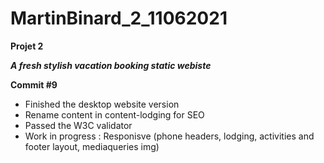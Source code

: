 # MartinBinard_2_11062021
**Projet 2**

***A fresh stylish vacation booking static webiste***

**Commit #9**

* Finished the desktop website version
* Rename content in content-lodging for SEO
* Passed the W3C validator
* Work in progress : Responisve (phone headers, lodging, activities and footer layout, mediaqueries img)